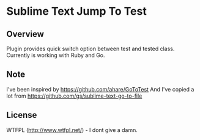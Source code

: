 Sublime Text Jump To Test
=========================


Overview
--------
Plugin provides quick switch option between test and tested class.
Currently is working with Ruby and Go.

Note
----
I've been inspired by https://github.com/ahare/GoToTest
And I've copied a lot from https://github.com/gs/sublime-text-go-to-file

License
-------
WTFPL (http://www.wtfpl.net/) - I dont give a damn.

